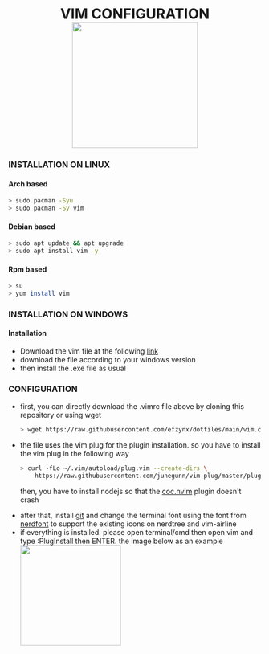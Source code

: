 <h1 align="center">VIM CONFIGURATION<br><img src="https://i.ibb.co/F3dgM7J/1022px-Vimlogo-svg.png" width="250px"></h1>

### INSTALLATION ON LINUX
#### Arch based
```bash
> sudo pacman -Syu
> sudo pacman -Sy vim
```
#### Debian based
```bash
> sudo apt update && apt upgrade
> sudo apt install vim -y
```
#### Rpm based
```bash 
> su 
> yum install vim
```

### INSTALLATION ON WINDOWS
#### Installation
<ul>
<li> Download the vim file at the following <a href="https://www.vim.org/download.php">link</a></li>
<li> download the file according to your windows version </li>
<li> then install the .exe file as usual </li>
</ul>

### CONFIGURATION
<ul>
<li> first, you can directly download the .vimrc file above by cloning this repository or using wget </li>

```bash
> wget https://raw.githubusercontent.com/efzynx/dotfiles/main/vim.conf/.vimrc
```
<li> the file uses the vim plug for the plugin installation. so you have to install the vim plug in the following way </li>

```bash
> curl -fLo ~/.vim/autoload/plug.vim --create-dirs \
    https://raw.githubusercontent.com/junegunn/vim-plug/master/plug.vim
```
<il> then, you have to install nodejs so that the <a href="https://github.com/neoclide/coc.nvim">coc.nvim</a> plugin doesn't crash </li>
<li> after that, install <a href="https://git-scm.com/downloads">git</a> and change the terminal font using the font from <a href="https://www.nerdfonts.com/font-downloads">nerdfont</a> to support the existing icons on nerdtree and vim-airline </li>
<li> if everything is installed. please open terminal/cmd then open vim and type :PlugInstall then ENTER. the image below as an example </li>
<img src="https://i.ibb.co/FnYt95y/ss-terminal.png" width="200px" align="center">
</ul>